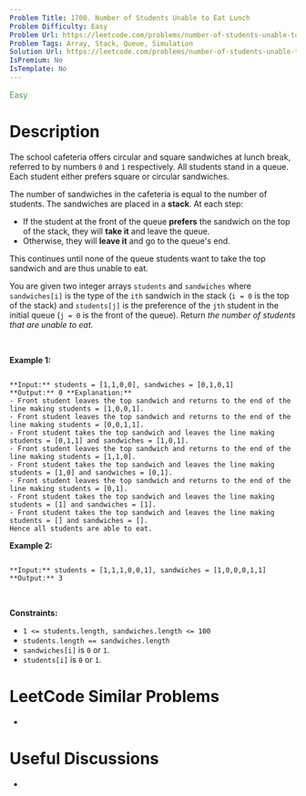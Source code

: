 ```yaml
---
Problem Title: 1700. Number of Students Unable to Eat Lunch
Problem Difficulty: Easy
Problem Url: https://leetcode.com/problems/number-of-students-unable-to-eat-lunch/
Problem Tags: Array, Stack, Queue, Simulation
Solution Url: https://leetcode.com/problems/number-of-students-unable-to-eat-lunch/solution/
IsPremium: No
IsTemplate: No
---
```


<span style="color: rgb(67, 160, 71);">Easy</span>

# Description

The school cafeteria offers circular and square sandwiches at lunch break, referred to by numbers `0` and `1` respectively. All students stand in a queue. Each student either prefers square or circular sandwiches.


The number of sandwiches in the cafeteria is equal to the number of students. The sandwiches are placed in a **stack**. At each step:


* If the student at the front of the queue **prefers** the sandwich on the top of the stack, they will **take it** and leave the queue.
* Otherwise, they will **leave it** and go to the queue's end.


This continues until none of the queue students want to take the top sandwich and are thus unable to eat.


You are given two integer arrays `students` and `sandwiches` where `sandwiches[i]` is the type of the `i​​​​​​th` sandwich in the stack (`i = 0` is the top of the stack) and `students[j]` is the preference of the `j​​​​​​th` student in the initial queue (`j = 0` is the front of the queue). Return *the number of students that are unable to eat.*


 


**Example 1:**



```

**Input:** students = [1,1,0,0], sandwiches = [0,1,0,1]
**Output:** 0 **Explanation:**
- Front student leaves the top sandwich and returns to the end of the line making students = [1,0,0,1].
- Front student leaves the top sandwich and returns to the end of the line making students = [0,0,1,1].
- Front student takes the top sandwich and leaves the line making students = [0,1,1] and sandwiches = [1,0,1].
- Front student leaves the top sandwich and returns to the end of the line making students = [1,1,0].
- Front student takes the top sandwich and leaves the line making students = [1,0] and sandwiches = [0,1].
- Front student leaves the top sandwich and returns to the end of the line making students = [0,1].
- Front student takes the top sandwich and leaves the line making students = [1] and sandwiches = [1].
- Front student takes the top sandwich and leaves the line making students = [] and sandwiches = [].
Hence all students are able to eat.

```

**Example 2:**



```

**Input:** students = [1,1,1,0,0,1], sandwiches = [1,0,0,0,1,1]
**Output:** 3

```

 


**Constraints:**


* `1 <= students.length, sandwiches.length <= 100`
* `students.length == sandwiches.length`
* `sandwiches[i]` is `0` or `1`.
* `students[i]` is `0` or `1`.




# LeetCode Similar Problems

- []()

# Useful Discussions

- []()
